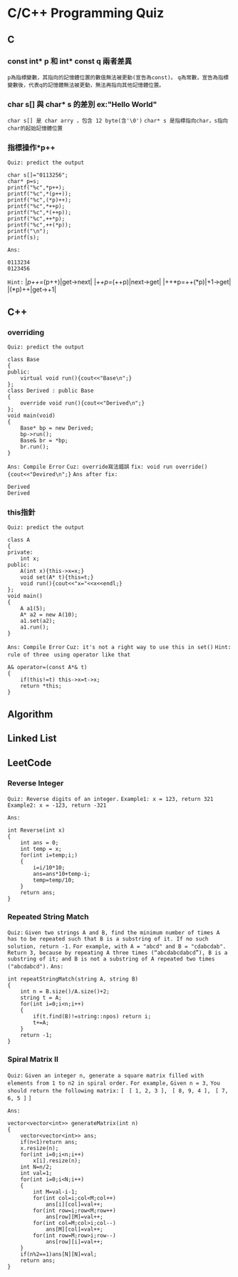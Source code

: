 # C/C++ Programming Quiz 

## C

### const int* p 和 int* const q 兩者差異
`p為指標變數，其指向的記憶體位置的數值無法被更動(宣告為const)。`
`q為常數，宣告為指標變數後，代表q的記憶體無法被更動，無法再指向其他記憶體位置。`

### char s[] 與 char* s 的差別 ex:"Hello World"
`char s[] 是 char arry ，包含 12 byte(含'\0')`
`char* s 是指標指向char，s指向char的起始記憶體位置`

### 指標操作*p++
`Quiz: predict the output`
```
char s[]="0113256";
char* p=s;
printf("%c",*p++);
printf("%c",*(p++));
printf("%c",(*p)++);
printf("%c",*++p);
printf("%c",*(++p));
printf("%c",++*p);
printf("%c",++(*p));
printf("\n");
printf(s);
```

`Ans:`
```
0113234
0123456
```
`Hint:`
|*p++=*(p++)|get->next|
|*++p=*(++p)|next->get|
|++*p=++(*p)|+1->get|
|(*p)++|get->+1|

## C++

### overriding
`Quiz: predict the output`
```
class Base
{
public:
	virtual void run(){cout<<"Base\n";}
};
class Derived : public Base
{
	override void run(){cout<<"Derived\n";}
};
void main(void)
{
	Base* bp = new Derived;
	bp->run();
	Base& br = *bp;
	br.run();
}
```
`Ans: Compile Error`
`Cuz: override寫法錯誤`
`fix: void run override(){cout<<"Devired\n";}`
`Ans after fix:`
```
Derived
Derived
```

### this指針
`Quiz: predict the output`
```
class A
{
private:
	int x;
public:
	A(int x){this->x=x;}
	void set(A* t){this=t;}
	void run(){cout<<"x="<<x<<endl;}
};
void main()
{
	A a1(5);
	A* a2 = new A(10);
	a1.set(a2);
	a1.run();
}
```
`Ans: Compile Error`
`Cuz: it's not a right way to use this in set()`
`Hint: rule of three`
` using operator like that`
```
A& operator=(const A*& t)
{
	if(this!=t) this->x=t->x;
	return *this;
}
```

## Algorithm







## Linked List



## LeetCode

### Reverse Integer

`Quiz: Reverse digits of an integer.`
`Example1: x = 123, return 321`
`Example2: x = -123, return -321`

`Ans:`
```
int Reverse(int x)
{
	int ans = 0;
	int temp = x;
	for(int i=temp;i;)
	{
		i=i/10*10;
		ans=ans*10+temp-i;
		temp=temp/10;
	}
	return ans;
} 

```

### Repeated String Match
`Quiz:`
`Given two strings A and B, find the minimum number of times A has to be repeated such that B is a substring of it. If no such solution, return -1.`
`For example, with A = "abcd" and B = "cdabcdab".`
`Return 3, because by repeating A three times (“abcdabcdabcd”), B is a substring of it; and B is not a substring of A repeated two times ("abcdabcd").`
`Ans:`
```
int repeatStringMatch(string A, string B)
{
	int n = B.size()/A.size()+2;
	string t = A;
	for(int i=0;i<n;i++)
	{
		if(t.find(B)!=string::npos) return i;
		t+=A;
	}
	return -1;
}
```

### Spiral Matrix II
`Quiz:`
`Given an integer n, generate a square matrix filled with elements from 1 to n2 in spiral order.`
`For example,`
`Given n = 3,`
`You should return the following matrix:`
`[`
` [ 1, 2, 3 ],`
` [ 8, 9, 4 ],`
` [ 7, 6, 5 ]`
`]`

`Ans:`

```
vector<vector<int>> generateMatrix(int n)
{
	vector<vector<int>> ans;
	if(n<1)return ans;
	x.resize(n);
	for(int i=0;i<n;i++)
		x[i].resize(n);
	int N=n/2;
	int val=1;
	for(int i=0;i<N;i++)
	{
		int M=val-i-1;
		for(int col=i;col<M;col++)
			ans[i][col]=val++;
		for(int row=i;row<M;row++)
			ans[row][M]=val++;
		for(int col=M;col>i;col--)
			ans[M][col]=val++;
		for(int row=M;row>i;row--)
			ans[row][i]=val++;
	}
	if(n%2==1)ans[N][N]=val;
	return ans;
}
```





